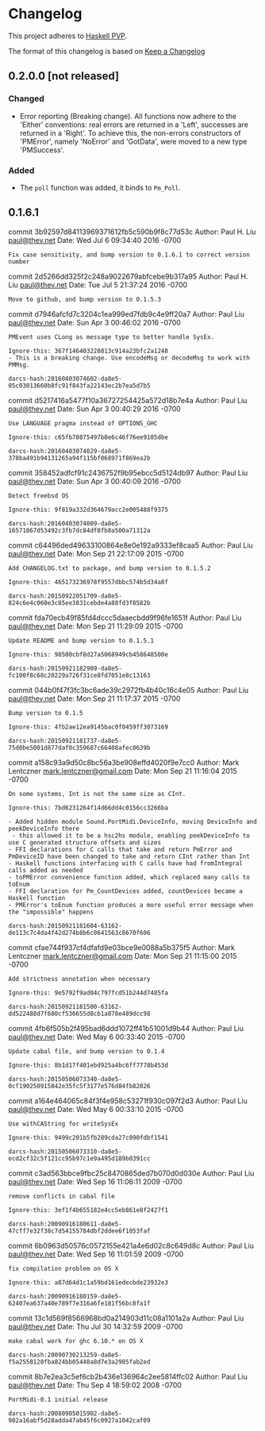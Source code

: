 # Changelog

This project adheres to [Haskell PVP](https://pvp.haskell.org/).

The format of this changelog is based on
[Keep a Changelog](http://keepachangelog.com/en/1.0.0/)


## 0.2.0.0 [not released]
### Changed
- Error reporting (Breaking change).
  All functions now adhere to the 'Either' conventions:
    real errors are returned in a 'Left',
    successes are returned in a 'Right'.
  To achieve this, the non-errors constructors of 'PMError',
    namely 'NoError' and 'GotData', were moved to a new type 'PMSuccess'.

### Added
- The `poll` function was added, it binds to `Pm_Poll`.


## 0.1.6.1

commit 3b92597d84113969371612fb5c590b9f8c77d53c
Author: Paul H. Liu <paul@thev.net>
Date:   Wed Jul 6 09:34:40 2016 -0700

    Fix case sensitivity, and bump version to 0.1.6.1 to correct version number

commit 2d5266dd325f2c248a9022679abfcebe9b317a95
Author: Paul H. Liu <paul@thev.net>
Date:   Tue Jul 5 21:37:24 2016 -0700

    Move to github, and bump version to 0.1.5.3

commit d7946afcfd7c3204c1ea999ed7fdb9c4e9ff20a7
Author: Paul Liu <paul@thev.net>
Date:   Sun Apr 3 00:46:02 2016 -0700

    PMEvent uses CLong as message type to better handle SysEx.

    Ignore-this: 367f146403228813c914a23bfc2a1248
    - This is a breaking change. Use encodeMsg or decodeMsg to work with PMMsg.

    darcs-hash:20160403074602-da8e5-05c03013660b8fc91f843fa22143ec2b7ea5d7b5

commit d5217416a5477f10a36727254425a572d18b7e4a
Author: Paul Liu <paul@thev.net>
Date:   Sun Apr 3 00:40:29 2016 -0700

    Use LANGUAGE pragma instead of OPTIONS_GHC

    Ignore-this: c65fb70875497b8e6c46f76ee9105dbe

    darcs-hash:20160403074029-da8e5-378ba491b94131265a94f115bf068971f869ea2b

commit 358452adfcf91c2436752f9b95ebcc5d5124db97
Author: Paul Liu <paul@thev.net>
Date:   Sun Apr 3 00:40:09 2016 -0700

    Detect freebsd OS

    Ignore-this: 9f819a332d364679acc2e005488f9375

    darcs-hash:20160403074009-da8e5-16571867d53492c3fb7dc84df8fb8a500a71312a

commit c64496ded49633100864e8e0e192a9333ef8caa5
Author: Paul Liu <paul@thev.net>
Date:   Mon Sep 21 22:17:09 2015 -0700

    Add CHANGELOG.txt to package, and bump version to 0.1.5.2

    Ignore-this: 465173236978f9557dbbc574b5d34a8f

    darcs-hash:20150922051709-da8e5-824c6e4c060e3c85ee3831cebde4a88fd3f8582b

commit fda70ecb49f85fd4dccc5daaecbdd9f96fe1651f
Author: Paul Liu <paul@thev.net>
Date:   Mon Sep 21 11:29:09 2015 -0700

    Update README and bump version to 0.1.5.1

    Ignore-this: 98500cbf8d27a5068949cb458648500e

    darcs-hash:20150921182909-da8e5-fc100f8c68c20229a726f31ce8fd7051e8c13163

commit 044b0f47f3fc3bc6ade39c2972fb4b40c16c4e05
Author: Paul Liu <paul@thev.net>
Date:   Mon Sep 21 11:17:37 2015 -0700

    Bump version to 0.1.5

    Ignore-this: 4fb2ae12ea9145bac0f0459ff3073169

    darcs-hash:20150921181737-da8e5-75d0be5001d877daf0c359687c66408afec0639b

commit a158c93a9d50c8bc56a3be908effd4020f9e7cc0
Author: Mark Lentczner <mark.lentczner@gmail.com>
Date:   Mon Sep 21 11:16:04 2015 -0700

    On some systems, Int is not the same size as CInt.

    Ignore-this: 7bd6231264f14d66dd4c0156cc3266ba

    - Added hidden module Sound.PortMidi.DeviceInfo, moving DeviceInfo and peekDeviceInfo there
     - this allowed it to be a hsc2hs module, enabling peekDeviceInfo to use C generated structure offsets and sizes
    - FFI declarations for C calls that take and return PmError and PmDeviceID have been changed to take and return CInt rather than Int
    - Haskell functions interfacing with C calls have had fromIntegral calls added as needed
    - toPMError convenience function added, which replaced many calls to toEnum
    - FFI declaration for Pm_CountDevices added, countDevices became a Haskell function
    - PMError's toEnum function produces a more useful error message when the "impossible" happens

    darcs-hash:20150921181604-63162-de113c7c4da4f42d274b8b6c0641563c8670f606

commit cfae744f937cf4dfafd9e03bce9e0088a5b375f5
Author: Mark Lentczner <mark.lentczner@gmail.com>
Date:   Mon Sep 21 11:15:00 2015 -0700

    Add strictness annotation when necessary

    Ignore-this: 9e5792f9ad04c797fcd51b244d7485fa

    darcs-hash:20150921181500-63162-dd522488d7f680cf536655d8cb1a878e489dcc98

commit 4fb6f505b2f495bad6ddd1072ff41b51001d9b44
Author: Paul Liu <paul@thev.net>
Date:   Wed May 6 00:33:40 2015 -0700

    Update cabal file, and bump version to 0.1.4

    Ignore-this: 8b1d17f401ebd925a4bc6ff7778b453d

    darcs-hash:20150506073340-da8e5-0cf190250915842e35fc5f3177e576d84fb82026

commit a164e464065c84f3f4e958c53271f930c097f2d3
Author: Paul Liu <paul@thev.net>
Date:   Wed May 6 00:33:10 2015 -0700

    Use withCAString for writeSysEx

    Ignore-this: 9499c201b5fb289cda27c090fdbf1541

    darcs-hash:20150506073310-da8e5-ecd2cf32c5f121cc95b97c1e9a495d189b0391cc

commit c3ad563bbce9fbc25c8470865ded7b070d0d030e
Author: Paul Liu <paul@thev.net>
Date:   Wed Sep 16 11:06:11 2009 -0700

    remove conflicts in cabal file

    Ignore-this: 3ef1f4b655182e4cc5eb861e8f2427f1

    darcs-hash:20090916180611-da8e5-47cff7e32f38c7d54155784dbf2ddee6f1053faf

commit 6b0963d50576c0572155e421a4e6d02c8c649d8c
Author: Paul Liu <paul@thev.net>
Date:   Wed Sep 16 11:01:59 2009 -0700

    fix compilation problem on OS X

    Ignore-this: a87d64d1c1a59bd161edecbde23932e3

    darcs-hash:20090916180159-da8e5-62407ea637a40e789f7e316a6fe181f56bc8fa1f

commit 13c1d569f8566968bd0a214903d11c08a1101a2a
Author: Paul Liu <paul@thev.net>
Date:   Thu Jul 30 14:32:59 2009 -0700

    make cabal work for ghc 6.10.* on OS X

    darcs-hash:20090730213259-da8e5-f5a2558120fba824bb05440a8d7e3a2985fab2ed

commit 8b7e2ea3c5ef6cb2b436e136964c2ee5814ffc02
Author: Paul Liu <paul@thev.net>
Date:   Thu Sep 4 18:59:02 2008 -0700

    PortMidi-0.1 initial release

    darcs-hash:20080905015902-da8e5-902a16abf5d28adda47ab45f6c0927a1042caf09
